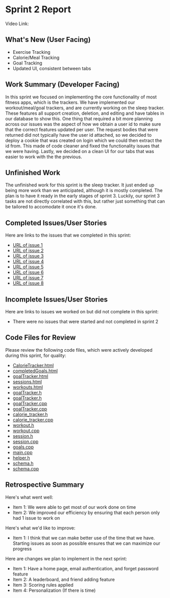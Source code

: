 # Sprint 2 Report
Video Link:
## What's New (User Facing)
* Exercise Tracking
* Calorie/Meal Tracking
* Goal Tracking
* Updated UI, consistent between tabs
## Work Summary (Developer Facing)
In this sprint we focused on implementing the core functionality of most fitness apps, which is the trackers. We have implemented our workout/meal/goal trackers, and are currently working on the sleep tracker. These features all support creation, deletion, and editing and have tables in our database to show this. One thing that required a bit more planning across our issues was the aspect of how we obtain a user id to make sure that the correct features updated per user. The request bodies that were returned did not typically have the user id attached, so we decided to deploy a cookie that was created on login which we could then extract the id from. This made of code cleaner and fixed the functionality issues that we were having. Lastly, we decided on a clean UI for our tabs that was easier to work with the the previous. 
## Unfinished Work
The unfinished work for this sprint is the sleep tracker. It just ended up being more work than we anticipated, although it is mostly completed. The plan is to have it ready in the early stages of sprint 3. Luckily, our sprint 3 tasks are not directly correlated with this, but rather just something that can be tailored to accomodate it once it's done.
## Completed Issues/User Stories
Here are links to the issues that we completed in this sprint:
* [URL of issue 1](https://github.com/kendallreid/Fitness-Tracker/issues/18)
* [URL of issue 2](https://github.com/kendallreid/Fitness-Tracker/issues/11)
* [URL of issue 3](https://github.com/kendallreid/Fitness-Tracker/issues/9)
* [URL of issue 4](https://github.com/kendallreid/Fitness-Tracker/issues/16)
* [URL of issue 5](https://github.com/kendallreid/Fitness-Tracker/issues/4)
* [URL of issue 6](https://github.com/kendallreid/Fitness-Tracker/issues/12)
* [URL of issue 7](https://github.com/kendallreid/Fitness-Tracker/issues/3)
* [URL of issue 8](https://github.com/kendallreid/Fitness-Tracker/issues/17)

## Incomplete Issues/User Stories
Here are links to issues we worked on but did not complete in this sprint:
* There were no issues that were started and not completed in sprint 2

## Code Files for Review
Please review the following code files, which were actively developed during this
sprint, for quality:
* [CalorieTracker.html](https://github.com/kendallreid/Fitness-Tracker/blob/main/code/frontend/CalorieTracker.html)
* [completedGoals.html](https://github.com/kendallreid/Fitness-Tracker/blob/main/code/frontend/completedGoals.html)
* [goalTracker.html](https://github.com/kendallreid/Fitness-Tracker/blob/main/code/frontend/goalTracker.html)
* [sessions.html](https://github.com/kendallreid/Fitness-Tracker/blob/main/code/frontend/sessions.html)
* [workouts.html](https://github.com/kendallreid/Fitness-Tracker/blob/main/code/frontend/workouts.html)
* [goalTracker.h](https://github.com/kendallreid/Fitness-Tracker/blob/main/code/backend/goalTracker.h)
* [goalTracker.h](https://github.com/kendallreid/Fitness-Tracker/blob/main/code/backend/routes/goalTracker.h)
* [goalTracker.cpp](https://github.com/kendallreid/Fitness-Tracker/blob/main/code/backend/routes/goalTracker.cpp)
* [goalTracker.cpp](https://github.com/kendallreid/Fitness-Tracker/blob/main/code/backend/goalTracker.cpp)
* [calorie_tracker.h](https://github.com/kendallreid/Fitness-Tracker/blob/main/code/backend/routes/calorie_tracker.h)
* [calorie_tracker.cpp](https://github.com/kendallreid/Fitness-Tracker/blob/main/code/backend/routes/calorie_tracker.cpp)
* [workout.h](https://github.com/kendallreid/Fitness-Tracker/blob/main/code/backend/routes/workout.h)
* [workout.cpp](https://github.com/kendallreid/Fitness-Tracker/blob/main/code/backend/routes/workout.cpp)
* [session.h](https://github.com/kendallreid/Fitness-Tracker/blob/main/code/backend/routes/session.h)
* [session.cpp](https://github.com/kendallreid/Fitness-Tracker/blob/main/code/backend/routes/session.cpp)
* [goals.cpp](https://github.com/kendallreid/Fitness-Tracker/blob/main/code/backend/goals.cpp)
* [main.cpp](https://github.com/kendallreid/Fitness-Tracker/blob/main/code/backend/main.cpp)
* [helper.h](https://github.com/kendallreid/Fitness-Tracker/blob/main/code/backend/helper.h)
* [schema.h](https://github.com/kendallreid/Fitness-Tracker/blob/main/code/backend/db/schema.h)
* [schema.cpp](https://github.com/kendallreid/Fitness-Tracker/blob/main/code/backend/db/schema.cpp)

## Retrospective Summary
Here's what went well:
* Item 1: We were able to get most of our work done on time
* Item 2: We improved our efficiency by ensuring that each person only had 1 issue to work on

Here's what we'd like to improve:
* Item 1: I think that we can make better use of the time that we have. Starting issues as soon as possible ensures that we can maximize our progress

Here are changes we plan to implement in the next sprint:
* Item 1: Have a home page, email authentication, and forget password feature
* Item 2: A leaderboard, and friend adding feature
* Item 3: Scoring rules applied
* Item 4: Personalization (If there is time)
